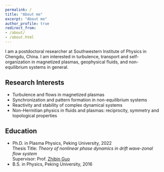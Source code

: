 ```yaml
---
permalink: /
title: "About me"
excerpt: "About me"
author_profile: true
redirect_from: 
- /about/
- /about.html
---
```


I am a postdoctoral researcher at Southwestern Institute of Physics in Chengdu, China. I am interested in turbulence, transport and self-organization in magnetized plasmas, geophysical fluids, and non-equilibrium systems in general. 

## Research Interests

* Turbulence and flows in magnetized plasmas
* Synchronization and pattern formation in non-equilibrium systems
* Reactivity and stability of complex dynamical systems
* Non-Hermitian physics in fluids and plasmas: reciprocity, symmetry and topological properties

## Education
* Ph.D. in Plasma Physics, Peking University, 2022 \
Thesis Title: _Theory of nonlinear phase dynamics in drift wave-zonal flow system_ \
Supervisor: Prof. [Zhibin Guo](https://faculty.pku.edu.cn/guozhibin/zh_CN/index.htm)
* B.S. in Physics, Peking University, 2016
